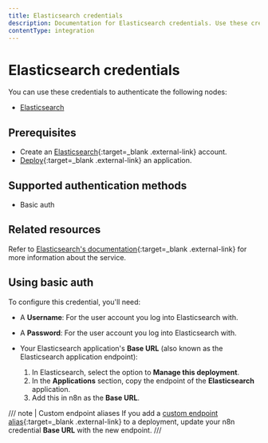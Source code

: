 ```yaml
---
title: Elasticsearch credentials
description: Documentation for Elasticsearch credentials. Use these credentials to authenticate Elasticsearch in n8n, a workflow automation platform.
contentType: integration
---
```


# Elasticsearch credentials

You can use these credentials to authenticate the following nodes:

- [Elasticsearch](/integrations/builtin/app-nodes/n8n-nodes-base.elasticsearch/)

## Prerequisites

- Create an [Elasticsearch](https://www.elastic.co/){:target=_blank .external-link} account.
- [Deploy](https://www.elastic.co/guide/en/cloud/current/ec-create-deployment.html){:target=_blank .external-link} an application.

## Supported authentication methods

- Basic auth

## Related resources

Refer to [Elasticsearch's documentation](https://www.elastic.co/guide/en/elasticsearch/reference/current/index.html){:target=_blank .external-link} for more information about the service.

## Using basic auth

To configure this credential, you'll need:

- A **Username**: For the user account you log into Elasticsearch with.
- A **Password**: For the user account you log into Elasticsearch with.
- Your Elasticsearch application's **Base URL** (also known as the Elasticsearch application endpoint):

    1. In Elasticsearch, select the option to **Manage this deployment**.
    2. In the **Applications** section, copy the endpoint of the **Elasticsearch** application.
    3. Add this in n8n as the **Base URL**.

/// note | Custom endpoint aliases
If you add a [custom endpoint alias](https://www.elastic.co/guide/en/cloud/current/ec-regional-deployment-aliases.html){:target=_blank .external-link} to a deployment, update your n8n credential **Base URL** with the new endpoint.
///
